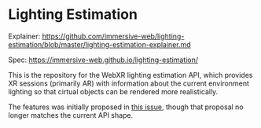 Lighting Estimation
===================

Explainer: https://github.com/immersive-web/lighting-estimation/blob/master/lighting-estimation-explainer.md

Spec: https://immersive-web.github.io/lighting-estimation/

This is the repository for the WebXR lighting estimation API, which provides XR sessions (primarily AR) with information about the current environment lighting so that cirtual objects can be rendered more realistically.

The features was initially proposed in [this issue](https://github.com/immersive-web/lighting-estimation/issues/1), though that proposal no longer matches the current API shape. 
